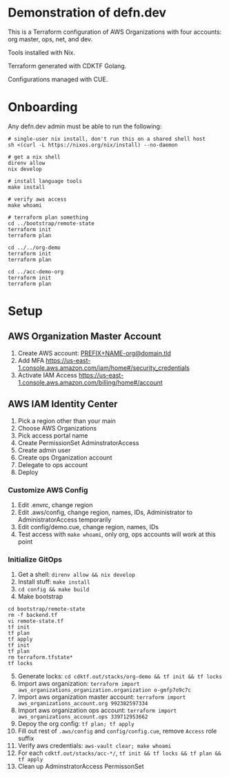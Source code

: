 # Demonstration of defn.dev

This is a Terraform configuration of AWS Organizations with four accounts: org master, ops, net, and dev.

Tools installed with Nix.

Terraform generated with CDKTF Golang.

Configurations managed with CUE.

# Onboarding

Any defn.dev admin must be able to run the following:

```
# single-user nix install, don't run this on a shared shell host
sh <(curl -L https://nixos.org/nix/install) --no-daemon

# get a nix shell
direnv allow
nix develop

# install language tools
make install

# verify aws access
make whoami

# terraform plan something
cd ../bootstrap/remote-state
terraform init
terraform plan

cd ../../org-demo
terraform init
terraform plan

cd ../acc-demo-org
terraform init
terraform plan
```

# Setup

## AWS Organization Master Account

1. Create AWS account: PREFIX+NAME-org@domain.tld
2. Add MFA https://us-east-1.console.aws.amazon.com/iam/home#/security_credentials
3. Activate IAM Access https://us-east-1.console.aws.amazon.com/billing/home#/account

## AWS IAM Identity Center

1. Pick a region other than your main
2. Choose AWS Organizations
3. Pick access portal name
4. Create PermissionSet AdminstratorAccess
5. Create admin user
6. Create ops Organization account
7. Delegate to ops account
8. Deploy

### Customize AWS Config

1. Edit .envrc, change region
2. Edit .aws/config, change region, names, IDs, Administrator to AdministratorAccess temporarily
3. Edit config/demo.cue, change region, names, IDs
4. Test access with `make whoami`, only org, ops accounts will work at this point

### Initialize GitOps

1. Get a shell: `direnv allow && nix develop`
2. Install stuff: `make install`
3. `cd config && make build`
4. Make bootstrap

```
cd bootstrap/remote-state
rm -f backend.tf
vi remote-state.tf
tf init
tf plan
tf apply
tf init
tf plan
rm terraform.tfstate*
tf locks
```

5. Generate locks: `cd cdktf.out/stacks/org-demo && tf init && tf locks`
6. Import aws organization: `terraform import aws_organizations_organization.organization o-gmfp7o9c7c`
7. Import aws organization master account: `terraform import aws_organizations_account.org 992382597334`
8. Import aws organization ops account: `terraform import aws_organizations_account.ops 339712953662`
9. Depoy the org config: `tf plan; tf apply`
10. Fill out rest of `.aws/config` and `config/config.cue`, remove `Access` role suffix
11. Verify aws credentials: `aws-vault clear; make whoami`
12. For each `cdktf.out/stacks/acc-*/`, `tf init && tf locks && tf plan && tf apply`
13. Clean up AdminstratorAccess PermissonSet
